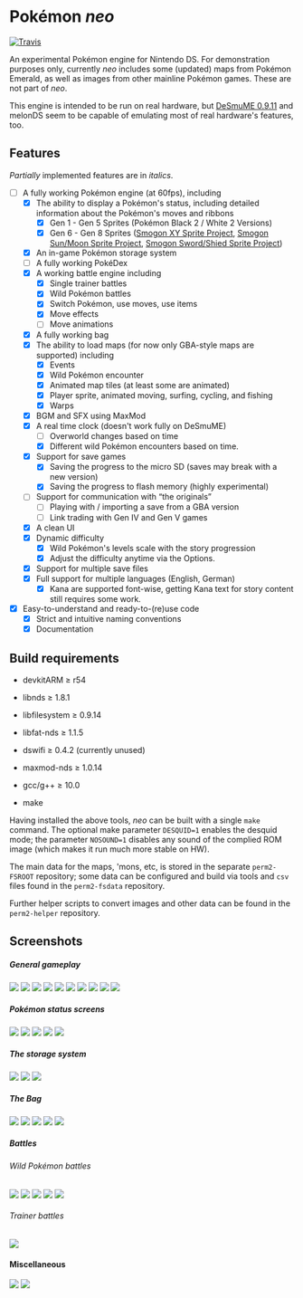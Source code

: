 Pokémon _neo_
===========
[![Travis](https://travis-ci.org/neo-engine/perm2.svg?branch=master)](https://travis-ci.org/neo-engine/perm2)

An experimental Pokémon engine for Nintendo DS. For demonstration purposes only, currently
_neo_ includes some (updated) maps from Pokémon Emerald, as well as images from other
mainline Pokémon games. These are not part of _neo_.

This engine is intended to be run on real hardware, but [DeSmuME 0.9.11](http://desmume.org/) and melonDS seem to be capable of emulating most of real hardware's features, too.

Features
--------

_Partially_ implemented features are in _italics_.

* [ ] A fully working Pokémon engine (at 60fps), including
    * [x] The ability to display a Pokémon's status, including detailed information about the Pokémon's moves and ribbons
      * [x] Gen 1 - Gen 5 Sprites (Pokémon Black 2 / White 2 Versions)
      * [x] Gen 6 - Gen 8 Sprites ([Smogon XY Sprite Project](http://www.smogon.com/forums/threads/xy-sprite-project-read-1st-post-release-v1-1-on-post-3240.3486712/), [Smogon Sun/Moon Sprite Project](https://www.smogon.com/forums/threads/sun-moon-sprite-project.3577711/), [Smogon Sword/Shied Sprite Project](https://www.smogon.com/forums/threads/sword-shield-sprite-project.3647722/))
    * [x] An in-game Pokémon storage system
    * [ ] A fully working PokéDex
    * [x] A working battle engine including
        * [x] Single trainer battles
        * [x] Wild Pokémon battles
        * [x] Switch Pokémon, use moves, use items
        * [x] Move effects
        * [ ] Move animations
    * [x] A fully working bag
    * [x] The ability to load maps (for now only GBA-style maps are supported) including
      * [x] Events
      * [x] Wild Pokémon encounter
      * [x] Animated map tiles (at least some are animated)
      * [x] Player sprite, animated moving, surfing, cycling, and fishing
      * [x] Warps
    * [x] BGM and SFX using MaxMod
    * [x] A real time clock (doesn't work fully on DeSmuME)
      * [ ] Overworld changes based on time
      * [x] Different wild Pokémon encounters based on time.
    * [x] Support for save games
      * [x] Saving the progress to the micro SD (saves may break with a new version)
      * [x] Saving the progress to flash memory (highly experimental)
    * [ ] Support for communication with “the originals”
      * [ ] Playing with / importing a save from a GBA version
      * [ ] Link trading with Gen IV and Gen V games
    * [x] A clean UI
    * [x] Dynamic difficulty
      * [x] Wild Pokémon's levels scale with the story progression
      * [x] Adjust the difficulty anytime via the Options.
    * [x] Support for multiple save files
    * [x] Full support for multiple languages (English, German)
      * [x] Kana are supported font-wise, getting Kana text for story content still
        requires some work.
* [x] Easy-to-understand and ready-to-(re)use code
    * [x] Strict and intuitive naming conventions
    * [x] Documentation

Build requirements
------------------
* devkitARM ≥ r54
* libnds ≥ 1.8.1
* libfilesystem ≥ 0.9.14
* libfat-nds ≥ 1.1.5
* dswifi ≥ 0.4.2 (currently unused)
* maxmod-nds ≥ 1.0.14

* gcc/g++ ≥ 10.0

* make

Having installed the above tools, _neo_ can be built with a single `make` command. The
optional make parameter `DESQUID=1` enables the desquid mode; the parameter `NOSOUND=1` disables any sound of the complied ROM image (which makes it run much more stable on HW).

The main data for the maps, 'mons, etc, is stored in the separate `perm2-FSROOT`
repository; some data can be configured and build via tools and `csv` files found in the
`perm2-fsdata` repository.

Further helper scripts to convert images and other data can be found in the `perm2-helper`
repository.

Screenshots
-----------

##### General gameplay
![](https://github.com/PH111P/perm2/blob/master/PNEO/Screens/st01.png)
![](https://github.com/PH111P/perm2/blob/master/PNEO/Screens/st02.png)
![](https://github.com/PH111P/perm2/blob/master/PNEO/Screens/gm01.png)
![](https://github.com/PH111P/perm2/blob/master/PNEO/Screens/gm02.png)
![](https://github.com/PH111P/perm2/blob/master/PNEO/Screens/gm03.png)
![](https://github.com/PH111P/perm2/blob/master/PNEO/Screens/gm04.png)
![](https://github.com/PH111P/perm2/blob/master/PNEO/Screens/gm05.png)
![](https://github.com/PH111P/perm2/blob/master/PNEO/Screens/gm06.png)
![](https://github.com/PH111P/perm2/blob/master/PNEO/Screens/gm07.png)
![](https://github.com/PH111P/perm2/blob/master/PNEO/Screens/gm08.png)

##### Pokémon status screens

![](https://github.com/PH111P/perm2/blob/master/PNEO/Screens/sts01.png)
![](https://github.com/PH111P/perm2/blob/master/PNEO/Screens/sts02.png)
![](https://github.com/PH111P/perm2/blob/master/PNEO/Screens/sts03.png)
![](https://github.com/PH111P/perm2/blob/master/PNEO/Screens/sts04.png)
![](https://github.com/PH111P/perm2/blob/master/PNEO/Screens/sts05.png)

##### The storage system

![](https://github.com/PH111P/perm2/blob/master/PNEO/Screens/bx01.png)
![](https://github.com/PH111P/perm2/blob/master/PNEO/Screens/bx02.png)
![](https://github.com/PH111P/perm2/blob/master/PNEO/Screens/bx03.png)

##### The Bag
![](https://github.com/PH111P/perm2/blob/master/PNEO/Screens/bg01.png)
![](https://github.com/PH111P/perm2/blob/master/PNEO/Screens/bg02.png)
![](https://github.com/PH111P/perm2/blob/master/PNEO/Screens/bg03.png)
![](https://github.com/PH111P/perm2/blob/master/PNEO/Screens/bg04.png)
![](https://github.com/PH111P/perm2/blob/master/PNEO/Screens/bg05.png)

##### Battles
###### Wild Pokémon battles
![](https://github.com/PH111P/perm2/blob/master/PNEO/Screens/bt01.png)
![](https://github.com/PH111P/perm2/blob/master/PNEO/Screens/bt02.png)
![](https://github.com/PH111P/perm2/blob/master/PNEO/Screens/bt03.png)
![](https://github.com/PH111P/perm2/blob/master/PNEO/Screens/bt04.png)
![](https://github.com/PH111P/perm2/blob/master/PNEO/Screens/bt05.png)

###### Trainer battles
![](https://github.com/PH111P/perm2/blob/master/PNEO/Screens/bt06.png)

#### Miscellaneous

![](https://github.com/PH111P/perm2/blob/master/PNEO/Screens/tc01.png)
![](https://github.com/PH111P/perm2/blob/master/PNEO/Screens/op01.png)
